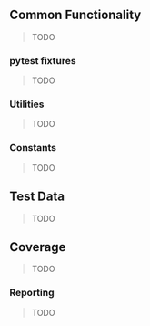  
## Common Functionality

> TODO
 
### pytest fixtures

> TODO

### Utilities

> TODO

### Constants

> TODO

## Test Data

> TODO

## Coverage

> TODO

### Reporting

> TODO
